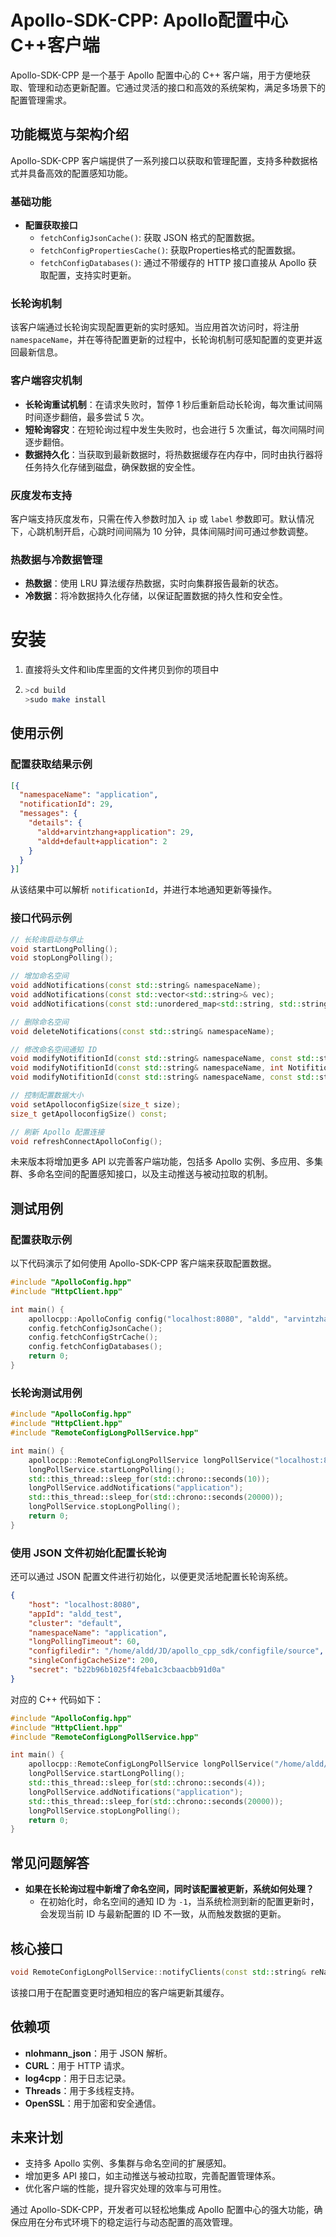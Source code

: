 # Apollo-SDK-CPP: Apollo配置中心C++客户端

Apollo-SDK-CPP 是一个基于 Apollo 配置中心的 C++ 客户端，用于方便地获取、管理和动态更新配置。它通过灵活的接口和高效的系统架构，满足多场景下的配置管理需求。

## 功能概览与架构介绍

Apollo-SDK-CPP 客户端提供了一系列接口以获取和管理配置，支持多种数据格式并具备高效的配置感知功能。

### 基础功能

- **配置获取接口**
  - `fetchConfigJsonCache()`: 获取 JSON 格式的配置数据。
  - `fetchConfigPropertiesCache()`: 获取Properties格式的配置数据。
  - `fetchConfigDatabases()`: 通过不带缓存的 HTTP 接口直接从 Apollo 获取配置，支持实时更新。

### 长轮询机制

该客户端通过长轮询实现配置更新的实时感知。当应用首次访问时，将注册 `namespaceName`，并在等待配置更新的过程中，长轮询机制可感知配置的变更并返回最新信息。

### 客户端容灾机制

- **长轮询重试机制**：在请求失败时，暂停 1 秒后重新启动长轮询，每次重试间隔时间逐步翻倍，最多尝试 5 次。
- **短轮询容灾**：在短轮询过程中发生失败时，也会进行 5 次重试，每次间隔时间逐步翻倍。
- **数据持久化**：当获取到最新数据时，将热数据缓存在内存中，同时由执行器将任务持久化存储到磁盘，确保数据的安全性。

### 灰度发布支持

客户端支持灰度发布，只需在传入参数时加入 `ip` 或 `label` 参数即可。默认情况下，心跳机制开启，心跳时间间隔为 10 分钟，具体间隔时间可通过参数调整。

### 热数据与冷数据管理

- **热数据**：使用 LRU 算法缓存热数据，实时向集群报告最新的状态。
- **冷数据**：将冷数据持久化存储，以保证配置数据的持久性和安全性。

# 安装

1. 直接将头文件和lib库里面的文件拷贝到你的项目中
2.
    ```bash
    >cd build
    >sudo make install
    ```
## 使用示例

### 配置获取结果示例

```json
[{
  "namespaceName": "application",
  "notificationId": 29,
  "messages": {
    "details": {
      "aldd+arvintzhang+application": 29,
      "aldd+default+application": 2
    }
  }
}]
```

从该结果中可以解析 `notificationId`，并进行本地通知更新等操作。

### 接口代码示例

```cpp
// 长轮询启动与停止
void startLongPolling();
void stopLongPolling();

// 增加命名空间
void addNotifications(const std::string& namespaceName);
void addNotifications(const std::vector<std::string>& vec);
void addNotifications(const std::unordered_map<std::string, std::string> &maps);

// 删除命名空间
void deleteNotifications(const std::string& namespaceName);

// 修改命名空间通知 ID
void modifyNotifitionId(const std::string& namespaceName, const std::string& NotifitionIdStr);
void modifyNotifitionId(const std::string& namespaceName, int NotifitionIdINT);
void modifyNotifitionId(const std::string& namespaceName, const std::string& NotifitionIdStr, int NotifitionId);

// 控制配置数据大小
void setApolloconfigSize(size_t size);
size_t getApolloconfigSize() const;

// 刷新 Apollo 配置连接
void refreshConnectApolloConfig();
```

未来版本将增加更多 API 以完善客户端功能，包括多 Apollo 实例、多应用、多集群、多命名空间的配置感知接口，以及主动推送与被动拉取的机制。

## 测试用例

### 配置获取示例

以下代码演示了如何使用 Apollo-SDK-CPP 客户端来获取配置数据。

```cpp
#include "ApolloConfig.hpp"
#include "HttpClient.hpp"

int main() {
    apollocpp::ApolloConfig config("localhost:8080", "aldd", "arvintzhang", "RJDLOG");
    config.fetchConfigJsonCache();
    config.fetchConfigStrCache();
    config.fetchConfigDatabases();
    return 0;
}
```

### 长轮询测试用例

```cpp
#include "ApolloConfig.hpp"
#include "HttpClient.hpp"
#include "RemoteConfigLongPollService.hpp"

int main() {
    apollocpp::RemoteConfigLongPollService longPollService("localhost:8080", "aldd", "arvintzhang", "RJDLOG");
    longPollService.startLongPolling();
    std::this_thread::sleep_for(std::chrono::seconds(10));
    longPollService.addNotifications("application");
    std::this_thread::sleep_for(std::chrono::seconds(20000));
    longPollService.stopLongPolling();
    return 0;
}
```

### 使用 JSON 文件初始化配置长轮询

还可以通过 JSON 配置文件进行初始化，以便更灵活地配置长轮询系统。

```json
{
    "host": "localhost:8080",
    "appId": "aldd_test",
    "cluster": "default",
    "namespaceName": "application",
    "longPollingTimeout": 60,
    "configfiledir": "/home/aldd/JD/apollo_cpp_sdk/configfile/source",
    "singleConfigCacheSize": 200,
    "secret": "b22b96b1025f4feba1c3cbaacbb91d0a"
}
```

对应的 C++ 代码如下：

```cpp
#include "ApolloConfig.hpp"
#include "HttpClient.hpp"
#include "RemoteConfigLongPollService.hpp"

int main() {
    apollocpp::RemoteConfigLongPollService longPollService("/home/aldd/JD/apollo_cpp_sdk/config.json");
    longPollService.startLongPolling();
    std::this_thread::sleep_for(std::chrono::seconds(4));
    longPollService.addNotifications("application");
    std::this_thread::sleep_for(std::chrono::seconds(20000));
    longPollService.stopLongPolling();
    return 0;
}
```

## 常见问题解答

- **如果在长轮询过程中新增了命名空间，同时该配置被更新，系统如何处理？**
  - 在初始化时，命名空间的通知 ID 为 `-1`，当系统检测到新的配置更新时，会发现当前 ID 与最新配置的 ID 不一致，从而触发数据的更新。

## 核心接口

```cpp
void RemoteConfigLongPollService::notifyClients(const std::string& reNamespaceName);
```

该接口用于在配置变更时通知相应的客户端更新其缓存。

## 依赖项

- **nlohmann_json**：用于 JSON 解析。
- **CURL**：用于 HTTP 请求。
- **log4cpp**：用于日志记录。
- **Threads**：用于多线程支持。
- **OpenSSL**：用于加密和安全通信。

## 未来计划

- 支持多 Apollo 实例、多集群与命名空间的扩展感知。
- 增加更多 API 接口，如主动推送与被动拉取，完善配置管理体系。
- 优化客户端的性能，提升容灾处理的效率与可用性。

通过 Apollo-SDK-CPP，开发者可以轻松地集成 Apollo 配置中心的强大功能，确保应用在分布式环境下的稳定运行与动态配置的高效管理。

